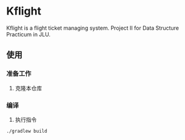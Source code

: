 # Kflight

Kflight is a flight ticket managing system. Project II for Data Structure Practicum in JLU.

## 使用

### 准备工作
1. 克隆本仓库

### 编译
1. 执行指令

```shell script
./gradlew build
```